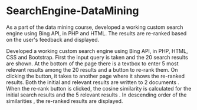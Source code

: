 # SearchEngine-DataMining
As a part of the data mining course, developed a working custom search engine using Bing API, in PHP and HTML. The results are re-ranked based on the user's feedback and displayed.


Developed a working custom search engine using Bing API, in PHP, HTML, CSS and Bootstrap. 
First the input query is taken and the 20 search results are shown. 
At the bottom of the page there is a textbox to enter 5 most relevant results among the 20 results and a button to re-rank them. 
On clicking the button, it takes to another page where it shows the re-ranked results.
Both the initial and relevant results are written to 2 documents . 
When the re-rank button is clicked, the cosine similarity is calculated for the initial search results and the 5 relevant results . 
In descending order of the similarities , the re-ranked results are displayed.
